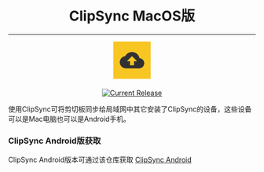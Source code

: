 <h1 align="center">ClipSync MacOS版</h1>

---
<p align="center">
  <img alt="Logo" src="images/icon.png" style="width:15%;" />
	<br/>
	<br/>
	<a href="https://github.com/shuike/clipsync_macos/releases">
		<img alt="Current Release" src="https://img.shields.io/github/release/shuike/clipsync_macos.svg"/>
	</a>
</p>


使用ClipSync可将剪切板同步给局域网中其它安装了ClipSync的设备，这些设备可以是Mac电脑也可以是Android手机。

### ClipSync Android版获取

ClipSync Android版本可通过该仓库获取 [ClipSync Android](https://github.com/shuike/clipsync_android)

